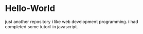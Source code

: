 # Hello-World
just another repository
i like web development programming.
i had completed some tutoril in javascript.
